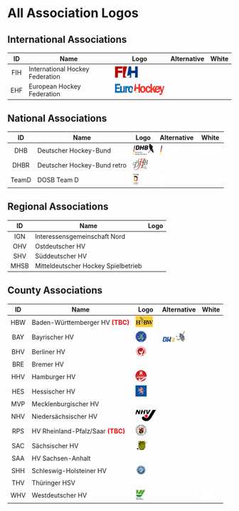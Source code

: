 
# All Association Logos

## International Associations
| ID | Name | Logo | Alternative | White |
|:-:|---|---|---|---|
| FIH | International Hockey Federation | <img src="/svg/associations/fih.svg" height="25px" /> | | |
| EHF | European Hockey Federation | <img src="/svg/associations/ehf.svg" height="25px" /> | | |

## National Associations
| ID | Name | Logo | Alternative | White |
|:-:|---|---|---|---|
| DHB | Deutscher Hockey-Bund | <img src="/svg/associations/dhb.svg" height="25px" /> | <img src="/svg/associations/dhb_alt.svg" height="25px" /> | <img src="/svg/associations/dhb_white.svg" height="25px" /> |
| DHBR | Deutscher Hockey-Bund retro | <img src="/svg/associations/dhb_retro.svg" height="25px" /> | | |
| TeamD | DOSB Team D | <img src="/svg/associations/teamd.svg" height="25px" /> | <img src="/svg/associations/teamd_mono.svg" height="25px" /> | |

## Regional Associations
| ID | Name | Logo |
|:-:|---|---|
| IGN | Interessensgemeinschaft Nord | |
| OHV | Ostdeutscher HV | |
| SHV | Süddeutscher HV | |
| MHSB | Mitteldeutscher Hockey Spielbetrieb | |

## County Associations
| ID | Name | Logo | Alternative | White |
|:-:|---|---|---|---|
| HBW | Baden-Württemberger HV <span style="color:red; font-weight: bold;">(TBC)</span> | <img src="/svg/associations/hbw.svg" height="25px" /> | | |
| BAY | Bayrischer HV | <img src="/svg/associations/bay_r.svg" height="25px" /> | <img src="/svg/associations/bay.svg" height="25px" /> | |
| BHV | Berliner HV | <img src="/svg/associations/ber.svg" height="25px" /> | | |
| BRE | Bremer HV | | | |
| HHV | Hamburger HV | <img src="/svg/associations/hhv.svg" height="25px" /> | | | |
| HES | Hessischer HV | <img src="/svg/associations/hes.svg" height="25px" /> | | | |
| MVP | Mecklenburgischer HV | | | |
| NHV | Niedersächsischer HV | <img src="/svg/associations/nhv.svg" height="25px" /> | | | |
| RPS | HV Rheinland-Pfalz/Saar <span style="color:red; font-weight: bold;">(TBC)</span> | <img src="/svg/associations/rps.svg" height="25px" /> | | |
| SAC | Sächsischer HV | <img src="/svg/associations/sac.svg" height="25px" /> | | |
| SAA | HV Sachsen-Anhalt | | | |
| SHH | Schleswig-Holsteiner HV | <img src="/svg/associations/shh.svg" height="25px" /> | | |
| THV | Thüringer HSV | | | |
| WHV | Westdeutscher HV | <img src="/svg/associations/whv.svg" height="25px" /> | | <img src="/svg/associations/whv_white.svg" height="25px" /> |
